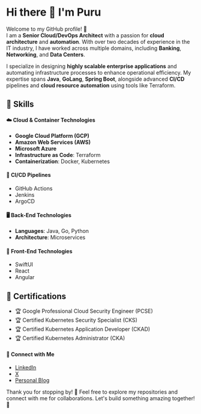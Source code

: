 # Hi there 👋 I'm Puru

Welcome to my GitHub profile! 🚀  
I am a **Senior Cloud/DevOps Architect** with a passion for **cloud architecture** and **automation**. With over two decades of experience in the IT industry, I have worked across multiple domains, including **Banking**, **Networking**, and **Data Centers**.

I specialize in designing **highly scalable enterprise applications** and automating infrastructure processes to enhance operational efficiency. My expertise spans **Java**, **GoLang**, **Spring Boot**, alongside advanced **CI/CD** pipelines and **cloud resource automation** using tools like Terraform.


## 🌟 **Skills**

#### ☁️ **Cloud & Container Technologies**
- **Google Cloud Platform (GCP)**  
- **Amazon Web Services (AWS)**  
- **Microsoft Azure**
- **Infrastructure as Code**: Terraform  
- **Containerization**: Docker, Kubernetes  

#### 🔄 **CI/CD Pipelines**
- GitHub Actions  
- Jenkins  
- ArgoCD  

#### 🖥️ **Back-End Technologies**
- **Languages**: Java, Go, Python  
- **Architecture**: Microservices  

#### 🎨 **Front-End Technologies**
- SwiftUI  
- React  
- Angular  

## 📜 **Certifications**

- 🏆 Google Professional Cloud Security Engineer (PCSE) 
- 🏆 Certified Kubernetes Security Specialist (CKS)
- 🏆 Certified Kubernetes Application Developer (CKAD)
- 🏆 Certified Kubernetes Administrator (CKA)

#### 🌟 **Connect with Me**

- [LinkedIn](https://www.linkedin.com/in/puru-yanamala)  
- [X](https://x.com/PuruYanamala)
- [Personal Blog](https://purushotham.me)  

Thank you for stopping by! 🌟 Feel free to explore my repositories and connect with me for collaborations. Let's build something amazing together! 🚀

